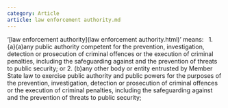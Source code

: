 ```yaml
---
category: Article
article: law enforcement authority.md
---
```


‘[law enforcement authority](law enforcement authority.html)’ means:  
	1. {a}(a)any public authority competent for the prevention, investigation, detection or prosecution of criminal offences or the execution of criminal penalties, including the safeguarding against and the prevention of threats to public security; or
	2. (b)any other body or entity entrusted by Member State law to exercise public authority and public powers for the purposes of the prevention, investigation, detection or prosecution of criminal offences or the execution of criminal penalties, including the safeguarding against and the prevention of threats to public security;
